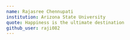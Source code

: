 ```yaml
---
name: Rajasree Chennupati
institution: Arizona State University
quote: Happiness is the ultimate destination
github_user: raji082
---
```

